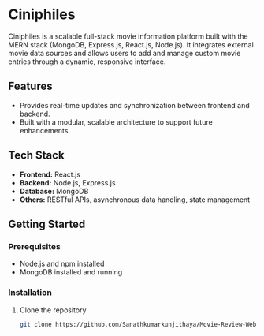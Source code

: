 # Ciniphiles

Ciniphiles is a scalable full-stack movie information platform built with the MERN stack (MongoDB, Express.js, React.js, Node.js). It integrates external movie data sources and allows users to add and manage custom movie entries through a dynamic, responsive interface.

## Features

- Provides real-time updates and synchronization between frontend and backend.
- Built with a modular, scalable architecture to support future enhancements.

## Tech Stack

- **Frontend:** React.js  
- **Backend:** Node.js, Express.js  
- **Database:** MongoDB  
- **Others:** RESTful APIs, asynchronous data handling, state management

## Getting Started

### Prerequisites

- Node.js and npm installed
- MongoDB installed and running

### Installation

1. Clone the repository  
   ```bash
   git clone https://github.com/Sanathkumarkunjithaya/Movie-Review-Web-Using-Mern-Stack
